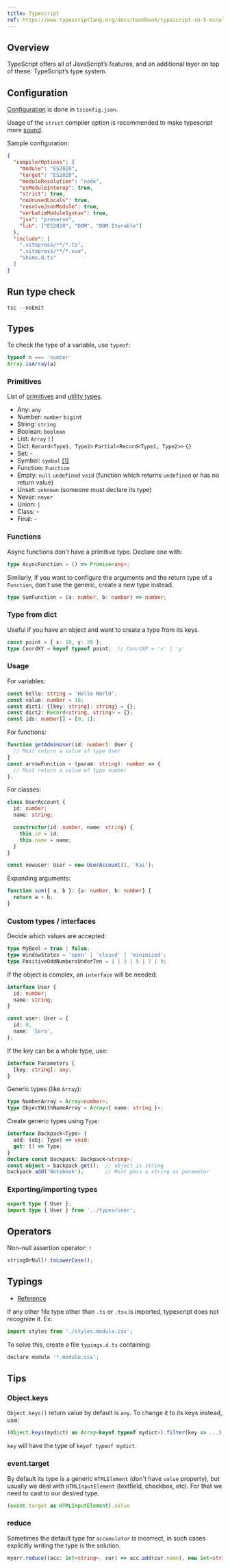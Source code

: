 ```yaml
---
title: Typescript
ref: https://www.typescriptlang.org/docs/handbook/typescript-in-5-minutes.html
---
```


## Overview

TypeScript offers all of JavaScript’s features, and an additional layer on top of these:
TypeScript’s type system.

## Configuration

[Configuration](https://www.typescriptlang.org/tsconfig/) is done in `tsconfig.json`.

Usage of the `strict` compiler option is recommended to make typescript more
[sound](https://blog.logrocket.com/is-typescript-worth-it/).

Sample configuration:

```json
{
  "compilerOptions": {
    "module": "ES2020",
    "target": "ES2020",
    "moduleResolution": "node",
    "esModuleInterop": true,
    "strict": true,
    "noUnusedLocals": true,
    "resolveJsonModule": true,
    "verbatimModuleSyntax": true,
    "jsx": "preserve",
    "lib": ["ES2020", "DOM", "DOM.Iterable"]
  },
  "include": [
    ".vitepress/**/*.ts",
    ".vitepress/**/*.vue",
    "shims.d.ts"
  ]
}
```

## Run type check

```shell
tsc --noEmit
```

## Types

To check the type of a variable, use `typeof`:

```typescript
typeof n === 'number'
Array.isArray(a)
```

### Primitives

List of [primitives](https://www.typescriptlang.org/docs/handbook/2/everyday-types.html)
and [utility types](https://www.typescriptlang.org/docs/handbook/utility-types.html).

- Any: `any`
- Number: `number` `bigint`
- String: `string`
- Boolean: `boolean`
- List: `Array` `[]`
- Dict: `Record<Type1, Type2>` `Partial<Record<Type1, Type2>>` `{}`
- Set: -
- Symbol: `symbol` [[1]](https://javascript.info/symbol)
- Function: `Function`
- Empty: `null` `undefined` `void` (function which returns `undefined` or has no return value)
- Unset: `unknown` (someone must declare its type)
- Never: `never`
- Union: `|`
- Class: -
- Final: -

### Functions

Async functions don't have a primitive type.
Declare one with:

```typescript
type AsyncFunction = () => Promise<any>;
```

Similarly, if you want to configure the arguments and the return type of a `Function`,
don't use the generic, create a new type instead.

```typescript
type SumFunction = (a: number, b: number) => number;
```

### Type from dict

Useful if you have an object and want to create a type from its keys.

```typescript
const point = { x: 10, y: 20 };
type CoordXY = keyof typeof point;  // CoordXP = 'x' | 'y'
```

### Usage

For variables:

```typescript
const hello: string = 'Hello World';
const value: number = 10;
const dict1: {[key: string]: string} = {};
const dict2: Record<string, string> = {};
const ids: number[] = [0, 1];
```

For functions:

```typescript
function getAdminUser(id: number): User {
  // Must return a value of type User
}
const arrowFunction = (param: string): number => {
  // Must return a value of type number
};
```

For classes:

```typescript
class UserAccount {
  id: number;
  name: string;

  constructor(id: number, name: string) {
    this.id = id;
    this.name = name;
  }
}

const newuser: User = new UserAccount(1, 'Kai');
```

Expanding arguments:

```typescript
function sum({ a, b }: {a: number, b: number} {
  return a + b;
}
```

### Custom types / interfaces

Decide which values are accepted:

```typescript
type MyBool = true | false;
type WindowStates = 'open' | 'closed' | 'minimized';
type PositiveOddNumbersUnderTen = 1 | 3 | 5 | 7 | 9;
```

If the object is complex, an `interface` will be needed:

```typescript
interface User {
  id: number;
  name: string;
}

const user: User = {
  id: 0,
  name: 'Sora',
};
```

If the key can be a whole type, use:

```typescript
interface Parameters {
  [key: string]: any;
}
```

Generic types (like `Array`):

```typescript
type NumberArray = Array<number>;
type ObjectWithNameArray = Array<{ name: string }>;
```

Create generic types using `Type`:

```typescript
interface Backpack<Type> {
  add: (obj: Type) => void;
  get: () => Type;
}
declare const backpack: Backpack<string>;
const object = backpack.get();  // object is string
backpack.add('Notebook');       // Must pass a string as parameter
```

### Exporting/importing types

```typescript
export type { User };
import type { User } from '../types/user';
```

## Operators

Non-null assertion operator: `!`

```typescript
stringOrNull!.toLowerCase();
```

## Typings

- [Reference](https://stackoverflow.com/questions/40382842/cant-import-css-scss-modules-typescript-says-cannot-find-module)

If any other file type other than `.ts` or `.tsx` is imported,
typescript does not recognize it.
Ex:

```typescript
import styles from './styles.module.css';
```

To solve this, create a file `typings.d.ts` containing:

```javascript
declare module '*.module.css';
```

## Tips

### Object.keys

`Object.keys()` return value by default is `any`.
To change it to its keys instead, use:

```typescript
(Object.keys(mydict) as Array<keyof typeof mydict>).filter(key => ...);
```

`key` will have the type of `keyof typeof mydict`.

### event.target

By default its type is a generic `HTMLElement` (don't have `value` property),
but usually we deal with `HTMLInputElement` (textfield, checkbox, etc).
For that we need to cast to our desired type.

```typescript
(event.target as HTMLInputElement).value
```

### reduce

Sometimes the default type for `accumulator` is incorrect,
in such cases explicitly writing the type is the solution.

```typescript
myarr.reduce((acc: Set<string>, cur) => acc.add(cur.name), new Set<string>());
```

